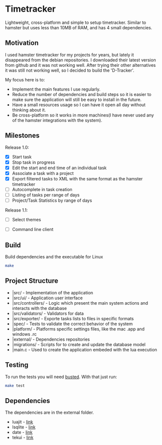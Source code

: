 # Timetracker

Lightweight, cross-platform and simple to setup timetracker. Similar to hamster but uses less than 10MB of RAM, and has 4 small dependencies.


## Motivation

I used hamster timetracker for my projects for years, but lately it disappeared from the debian repositories. I downloaded their latest version from github and it was not working well. After trying their other alternatives it was still not working well, so I decided to build the 'D-Tracker'.

My focus here is to:
* Implement the main features I use regularly.
* Reduce the number of dependencies and build steps so it is easier to make sure the application will still be easy to install in the future.
* Have a small resources usage so I can have it open all day without thinking about it.
* Be cross-platform so it works in more machines(I have never used any of the hamster integrations with the system).


## Milestones

Release 1.0:
* [x] Start task
* [x] Stop task in progress
* [x] Edit the start and end time of an individual task
* [x] Associate a task with a project
* [x] Export filtered tasks to XML with the same format as the hamster timetracker
* [ ] Autocomplete in task creation
* [ ] Listing of tasks per range of days
* [ ] Project/Task Statistics by range of days

Release 1.1:
* [ ] Select themes
* [ ] Command line client


## Build

Build dependencies and the executable for Linux
```sh
make
```

## Project Structure

* |src/               - Implementation of the application
* |src/ui/            - Application user interface
* |src/controllers/   - Logic which present the main system actions and interacts with the database
* |src/validators/    - Validators for data
* |src/exporter/      - Exporte tasks lists to files in specific formats
* |spec/              - Tests to validate the correct behavior of the system
* |platform/          - Platforms specific settings files, like the mac .app and windows .rc
* |external/          - Dependencies repositories
* |migrations/        - Scripts for to create and update the database model
* |main.c             - Used to create the application embeded with the lua execution

## Testing

To run the tests you will need [busted](http://olivinelabs.com/busted/). With that just run:
```sh
make test
```

## Dependencies

The dependencies are in the external folder.

* luajit - [link](https://luajit.org/)
* lsqlite - [link](http://lua.sqlite.org/index.cgi/index)
* date - [link](https://github.com/Tieske/date)
* tekui - [link](http://tekui.neoscientists.org/)
